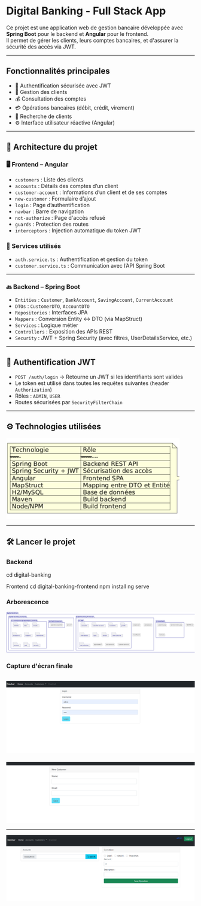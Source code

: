 #  Digital Banking - Full Stack App

Ce projet est une application web de gestion bancaire développée avec **Spring Boot** pour le backend et **Angular** pour le frontend.  
Il permet de gérer les clients, leurs comptes bancaires, et d'assurer la sécurité des accès via JWT.

---

## Fonctionnalités principales

- 🔐 Authentification sécurisée avec JWT
- 👤 Gestion des clients
- 💰 Consultation des comptes
- 💳 Opérations bancaires (débit, crédit, virement)
- 🔎 Recherche de clients
- ⚙️ Interface utilisateur réactive (Angular)

---

## 🧱 Architecture du projet

### 🖥️ Frontend – Angular

- `customers` : Liste des clients
- `accounts` : Détails des comptes d’un client
- `customer-account` : Informations d’un client et de ses comptes
- `new-customer` : Formulaire d’ajout
- `login` : Page d’authentification
- `navbar` : Barre de navigation
- `not-authorize` : Page d'accès refusé
- `guards` : Protection des routes
- `interceptors` : Injection automatique du token JWT



### 🧩 Services utilisés

- `auth.service.ts` : Authentification et gestion du token
- `customer.service.ts` : Communication avec l’API Spring Boot

---

### 🔙 Backend – Spring Boot

- `Entities` : `Customer`, `BankAccount`, `SavingAccount`, `CurrentAccount`
- `DTOs` : `CustomerDTO`, `AccountDTO`
- `Repositories` : Interfaces JPA
- `Mappers` : Conversion Entity <-> DTO (via MapStruct)
- `Services` : Logique métier
- `Controllers` : Exposition des APIs REST
- `Security` : JWT + Spring Security (avec filtres, UserDetailsService, etc.)



---

## 🔐 Authentification JWT

- `POST /auth/login` → Retourne un JWT si les identifiants sont valides
- Le token est utilisé dans toutes les requêtes suivantes (header `Authorization`)
- Rôles : `ADMIN`, `USER`
- Routes sécurisées par `SecurityFilterChain`



---

## ⚙️ Technologies utilisées

![alt text](./screen/image.png)

---

## 🛠️ Lancer le projet

### Backend

cd digital-banking

Frontend
cd digital-banking-frontend
npm install
ng serve

### Arborescence
![alt text](./screen/image-1.png)

### Capture d'écran finale
![alt text](./screen/image0.png)
---
![alt text](./screen/image-10.png)

---
![alt text](./screen/image-2.png)
